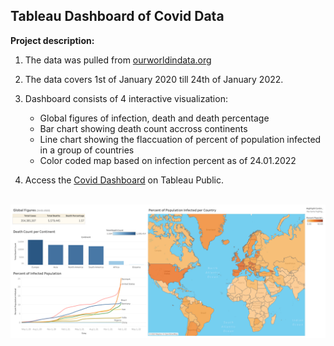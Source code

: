 ## Tableau Dashboard of Covid Data

**Project description:** 

1. The data was pulled from [ourworldindata.org](https://ourworldindata.org/covid-deaths) 
2. The data covers 1st of January 2020 till 24th of January 2022.
3. Dashboard consists of 4 interactive visualization:
    - Global figures of infection, death and death percentage
    - Bar chart showing death count accross continents
    - Line chart showing the flaccuation of percent of population infected in a group of countries
    - Color coded map based on infection percent as of 24.01.2022 

4. Access the <a href="https://public.tableau.com/views/CovidDashboard_16488334536630/CovidDashboard?:language=en-US&:display_count=n&:origin=viz_share_link" target="_blank">Covid Dashboard</a> on Tableau Public.


<br>
<img src="images/Covid Dashboard.png?raw=true"/>
<br>
